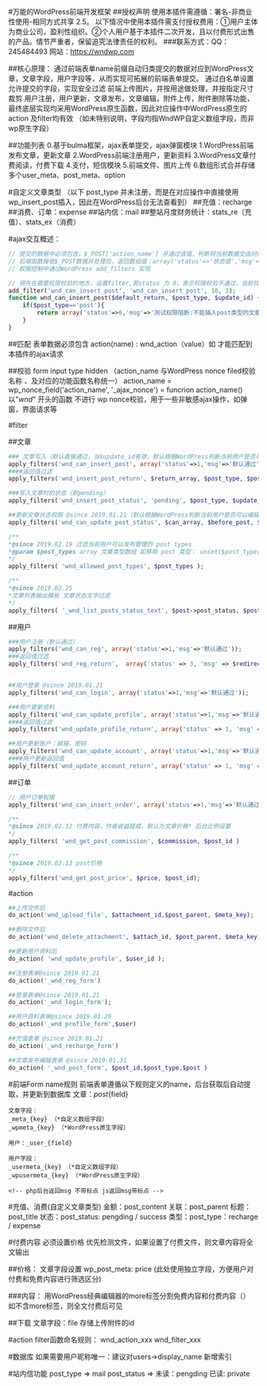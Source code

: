 #万能的WordPress前端开发框架
##授权声明
使用本插件需遵循：署名-非商业性使用-相同方式共享 2.5。
以下情况中使用本插件需支付授权费用：①用户主体为商业公司，盈利性组织。②个人用户基于本插件二次开发，且以付费形式出售的产品。情节严重者，保留追究法律责任的权利。
###联系方式：QQ：245484493  网站：https://wndwp.com

##核心原理：
通过前端表单name前缀自动归类提交的数据对应到WordPress文章，文章字段，用户字段等，从而实现可拓展的前端表单提交。
通过白名单设置允许提交的字段，实现安全过滤
前端上传图片，并按用途做处理，并按指定尺寸裁剪
用户注册，用户更新，文章发布，文章编辑，附件上传，附件删除等功能，最终底层实现均采用WordPress原生函数，因此对应操作中WordPress原生的action 及filter均有效
（如未特别说明，字段均指WndWP自定义数组字段，而非wp原生字段）

##功能列表
0.基于bulma框架，ajax表单提交，ajax弹窗模块
1.WordPress前端发布文章，更新文章
2.WordPress前端注册用户，更新资料
3.WordPress文章付费阅读，付费下载
4.支付，短信模块
5.前端文件、图片上传
6.数组形式合并存储多个user_meta、post_meta、option

#自定义文章类型
（以下 post_type 并未注册，而是在对应操作中直接使用wp_insert_post插入，因此在WordPress后台无法查看到）
##充值：recharge
##消费、订单：expense
##站内信：mail
##整站月度财务统计：stats_re（充值）、stats_ex（消费）

#ajax交互概述：
```php
// 提交的数据中必须包含，$_POST['action_name'] 并通过该值，判断将当前数据交由对应的后端 action_name() 函数处理
// 后端函数接收$_POST数据并处理后，返回数组值：array('status'=>'状态值','msg'=>'消息');通过统一将结果转为json格式，输出交付前端处理
// 权限控制中通过WordPress add_filters 实现

// 预先在需要权限校验的地方，设置filter,若status 为 0，表示权限校验不通过，当前钩子所在函数操作会中断，将权限校验数组结果返回
add_filter('wnd_can_insert_post', 'wnd_can_insert_post', 10, 3);
function wnd_can_insert_post($default_return, $post_type, $update_id) {
	if($post_type=='post'){
		return array('status'=>0,'msg'=>'测试权限阻断:不能插入post类型的文章')
	}
}
```
##匹配
表单数据必须包含
	action(name) : wnd_action（value）如 <input type="hidden" name="action" value="wnd_action">
才能匹配到本插件的ajax请求	

##校验
form input type hidden 
	（action_name 与WordPress nonce filed校验名称 、及对应的功能函数名称统一）
	action_name = wp_nonce_field('action_name', '_ajax_nonce')  = funcrion action_name()
	以"_wnd_" 开头的函数 不进行 wp nonce校验，用于一些非敏感ajax操作，如弹窗，界面请求等

#filter

##文章
```php
### 文章写入（默认直接通过，当$update_id有效，默认根据WordPress判断当前用户是否可以编辑）
apply_filters('wnd_can_insert_post', array('status'=>1,'msg'=>'默认通过'), $post_type, $update_id);
####返回值过滤
apply_filters('wnd_insert_post_return', $return_array, $post_type, $post_id);

###写入文章时的状态（默pending）
apply_filters('wnd_insert_post_status', 'pending', $post_type, $update_id);

##更新文章状态权限 @since 2019.01.21（默认根据WordPress判断当前用户是否可以编辑文章）
apply_filters('wnd_can_update_post_status', $can_array, $before_post, $after_status );

/**
*@since 2019.02.19 过滤当前用户可以发布管理的 post types 
*@param $post_types array 文章类型数组 如移除 post 类型： unset($post_type['post'])
*/
apply_filters( 'wnd_allowed_post_types', $post_types );

/**
*@since 2019.02.25
*文章列表输出模板 文章状态文字过滤
*/
apply_filters( '_wnd_list_posts_status_text', $post->post_status, $post->post_type);
```

##用户
```php
###用户注册（默认通过）
apply_filters('wnd_can_reg', array('status'=>1,'msg'=>'默认通过'));
###返回值过滤
apply_filters('wnd_reg_return',  array('status' => 3, 'msg' => $redirect_to), $user_id);


##用户登录 @since 2019.01.21
apply_filters('wnd_can_login', array('status'=>1,'msg'=>'默认通过'));

###用户更新资料
apply_filters('wnd_can_update_profile', array('status'=>1,'msg'=>'默认通过'));
####返回值过滤
apply_filters('wnd_update_profile_return', array('status' => 1, 'msg' => '更新成功！'), $user_id);

##用户更新账户：邮箱，密码
apply_filters('wnd_can_update_account', array('status'=>1,'msg'=>'默认通过'));
####用户更新返回值
apply_filters('wnd_update_account_return', array('status' => 1, 'msg' => '更新成功'), $user_id);

```
##订单
```php
// 用户订单权限
apply_filters('wnd_can_insert_order', array('status'=>1,'msg'=>'默认通过'), $post_id);

/**
*@since 2019.02.12 付费内容，作者收益提成，默认为文章价格* 后台比例设置
*/
apply_filters( 'wnd_get_post_commission', $commission, $post_id )

/**
*@since 2019.02.13 post价格
*/
apply_filters('wnd_get_post_price', $price, $post_id);
```
#action
```php
##上传文件后
do_action('wnd_upload_file', $attachment_id,$post_parent, $meta_key);

##删除文件后
do_action('wnd_delete_attachment', $attach_id, $post_parent, $meta_key);

##更新用户资料后
do_action( 'wnd_update_profile', $user_id );

##注册表单@since 2019.01.21
do_action('_wnd_reg_form')

##登录表单@since 2019.01.21
do_action('_wnd_login_form');

##用户资料表单@since 2019.01.29
do_action('_wnd_profile_form',$user)

##充值表单 @since 2019.01.21
do_action('_wnd_recharge_form')

##文章发布编辑表单 @since 2019.01.31
do_action( '_wnd_post_form', $post_id,$post_type,$post )

```
#前端Form name规则 
前端表单遵循以下规则定义的name，后台获取后自动提取，并更新到数据库
	文章：_post_{field}

	文章字段：
	_meta_{key} （*自定义数组字段）
	_wpmeta_{key} （*WordPress原生字段）

	用户：_user_{field}

	用户字段：
	_usermeta_{key} （*自定义数组字段）
	_wpusermeta_{key} （*WordPress原生字段）

	<!-- php后台返回msg 不带标点 js返回msg带标点 -->

#充值、消费(自定义文章类型)
金额：post_content
关联：post_parent
标题：post_title
状态：post_status: pengding / success
类型：post_type：recharge / expense

#付费内容
必须设置价格
优先检测文件，如果设置了付费文件，则文章内容将全文输出

##价格：
文章字段设置 wp_post_meta: price (此处使用独立字段，方便用户对付费和免费内容进行筛选区分)

###内容：
用WordPress经典编辑器的more标签分割免费内容和付费内容（<!--more-->）
如不含more标签，则全文付费后可见

##下载
文章字段：file 存储上传附件的id

#action filter函数命名规则：
wnd_action_xxx
wnd_filter_xxx

#数据库
如果需要用户昵称唯一：建议对users->display_name 新增索引

#站内信功能
post_type => mail
post_status => 未读：pengding 已读: private